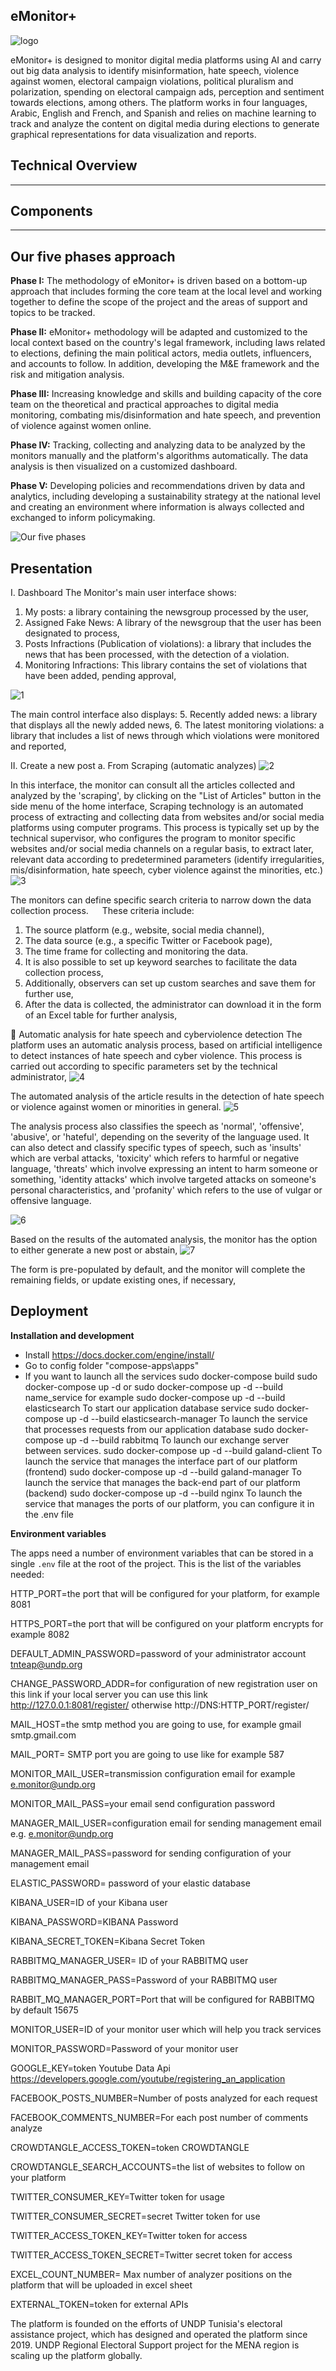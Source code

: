 ## **eMonitor+**

![logo](https://github.com/MxNaruto/eMonitor-Plus/blob/master/frontends/galand-client/src/assests/default-logo4.png)

eMonitor+ is designed to monitor digital media platforms using AI and carry out big data analysis to identify misinformation, hate speech, violence against women, electoral campaign violations, political pluralism and polarization, spending on electoral campaign ads, perception and sentiment towards elections, among others. The platform works in four languages, Arabic, English and French, and Spanish and relies on machine learning to track and analyze the content on digital media during elections to generate graphical representations for data visualization and reports.

## **Technical Overview** 

---


## **Components** 

----

## **Our five phases approach**
<B>Phase I:</B> The methodology of eMonitor+ is driven based on a bottom-up approach that includes forming the core team at the local level and working together to define the scope of the project and the areas of support and topics to be tracked.
 

<B>Phase II:</B> eMonitor+ methodology will be adapted and customized to the local context based on the country's legal framework, including laws related to elections, defining the main political actors, media outlets, influencers, and accounts to follow. In addition, developing the M&E framework and the risk and mitigation analysis.
 

<B>Phase III:</B> Increasing knowledge and skills and building capacity of the core team on the theoretical and practical approaches to digital media monitoring, combating mis/disinformation and hate speech, and prevention of violence against women online.
 

<B>Phase IV:</B> Tracking, collecting and analyzing data to be analyzed by the monitors manually and the platform's algorithms automatically. The data analysis is then visualized on a customized dashboard.
 

<B>Phase V:</B> Developing policies and recommendations driven by data and analytics, including developing a sustainability strategy at the national level and creating an environment where information is always collected and exchanged to inform policymaking.

![Our five phases](https://github.com/MxNaruto/eMonitor-Plus/blob/master/images/5_phase.png)


## **Presentation**

I.	Dashboard 
The Monitor's main user interface shows:
1.	My posts: a library containing the newsgroup processed by the user,
2.	Assigned Fake News: A library of the newsgroup that the user has been designated to process,
3.	Posts Infractions (Publication of violations): a library that includes the news that has been processed, with the detection of a violation.
4.	Monitoring Infractions: This library contains the set of violations that have been added, pending approval,

![1](https://github.com/MxNaruto/eMonitor-Plus/blob/master/images/1.png)


The main control interface also displays:
5.	Recently added news: a library that displays all the newly added news,
6.	The latest monitoring violations: a library that includes a list of news through which violations were monitored and reported,




II.	Create a new post
a.	From Scraping (automatic analyzes)
![2](https://github.com/MxNaruto/eMonitor-Plus/blob/master/images/2.png)

In this interface, the monitor can consult all the articles collected and analyzed by the 'scraping', by clicking on the "List of Articles" button in the side menu of the home interface,
Scraping technology is an automated process of extracting and collecting data from websites and/or social media platforms using computer programs. This process is typically set up by the technical supervisor, who configures the program to monitor specific websites and/or social media channels on a regular basis, to extract later, relevant data according to predetermined parameters (identify irregularities, mis/disinformation, hate speech, cyber violence against the minorities, etc.)
![3](https://github.com/MxNaruto/eMonitor-Plus/blob/master/images/3.png)  

The monitors can define specific search criteria to narrow down the data collection process. 
 
These criteria include: 
1.	The source platform (e.g., website, social media channel), 
2.	The data source (e.g., a specific Twitter or Facebook page), 
3.	The time frame for collecting and monitoring the data. 
4.	It is also possible to set up keyword searches to facilitate the data collection process,
5.	Additionally, observers can set up custom searches and save them for further use,
6.	After the data is collected, the administrator can download it in the form of an Excel table for further analysis,

	Automatic analysis for hate speech and cyberviolence detection
The platform uses an automatic analysis process, based on artificial intelligence to detect instances of hate speech and cyber violence. This process is carried out according to specific parameters set by the technical administrator,
![4](https://github.com/MxNaruto/eMonitor-Plus/blob/master/images/4.png) 

The automated analysis of the article results in the detection of hate speech or violence against women or minorities in general.
![5](https://github.com/MxNaruto/eMonitor-Plus/blob/master/images/5.png) 
 
 
 
The analysis process also classifies the speech as 'normal', 'offensive', 'abusive', or 'hateful', depending on the severity of the language used. 
It can also detect and classify specific types of speech, such as 'insults' which are verbal attacks, 'toxicity' which refers to harmful or negative language, 'threats' which involve expressing an intent to harm someone or something, 'identity attacks' which involve targeted attacks on someone's personal characteristics, and 'profanity' which refers to the use of vulgar or offensive language.
 
![6](https://github.com/MxNaruto/eMonitor-Plus/blob/master/images/6.png)
 
Based on the results of the automated analysis, the monitor has the option to either generate a new post or abstain,
![7](https://github.com/MxNaruto/eMonitor-Plus/blob/master/images/7.png) 

The form is pre-populated by default, and the monitor will complete the remaining fields, or update existing ones, if necessary,
## **Deployment** 


**Installation and development** 

* Install <a name="docker-compose">https://docs.docker.com/engine/install/</a> 
* Go to config folder "compose-apps\apps"
* If you want to launch all the services
 sudo docker-compose build
 sudo docker-compose up -d
or
 sudo docker-compose up -d --build name_service
for example
 sudo docker-compose up -d --build elasticsearch
To start our application database service
 sudo docker-compose up -d --build elasticsearch-manager
To launch the service that processes requests from our application database
 sudo docker-compose up -d --build rabbitmq
To launch our exchange server between services.
 sudo docker-compose up -d --build galand-client
To launch the service that manages the interface part of our platform (frontend)
 sudo docker-compose up -d --build galand-manager
To launch the service that manages the back-end part of our platform (backend)
 sudo docker-compose up -d --build nginx
To launch the service that manages the ports of our platform, you can configure it in the .env file



**Environment variables**

The apps need a number of environment variables that can be stored in a single `.env` file at the root of the project. This is the list of the variables needed:

HTTP_PORT=the port that will be configured for your platform, for example 8081

HTTPS_PORT=the port that will be configured on your platform encrypts for example 8082

DEFAULT_ADMIN_PASSWORD=password of your administrator account tnteap@undp.org

CHANGE_PASSWORD_ADDR=for configuration of new registration user on this link if your local server you can use this link http://127.0.0.1:8081/register/ otherwise http://DNS:HTTP_PORT/register/

MAIL_HOST=the smtp method you are going to use, for example gmail smtp.gmail.com

MAIL_PORT= SMTP port you are going to use like for example 587

MONITOR_MAIL_USER=transmission configuration email for example e.monitor@undp.org

MONITOR_MAIL_PASS=your email send configuration password

MANAGER_MAIL_USER=configuration email for sending management email e.g. e.monitor@undp.org

MANAGER_MAIL_PASS=password for sending configuration of your management email

ELASTIC_PASSWORD= password of your elastic database

KIBANA_USER=ID of your Kibana user

KIBANA_PASSWORD=KIBANA Password

KIBANA_SECRET_TOKEN=Kibana Secret Token

RABBITMQ_MANAGER_USER= ID of your RABBITMQ user

RABBITMQ_MANAGER_PASS=Password of your RABBITMQ user

RABBIT_MQ_MANAGER_PORT=Port that will be configured for RABBITMQ by default 15675

MONITOR_USER=ID of your monitor user which will help you track services

MONITOR_PASSWORD=Password of your monitor user

GOOGLE_KEY=token Youtube Data Api https://developers.google.com/youtube/registering_an_application

FACEBOOK_POSTS_NUMBER=Number of posts analyzed for each request

FACEBOOK_COMMENTS_NUMBER=For each post number of comments analyze

CROWDTANGLE_ACCESS_TOKEN=token CROWDTANGLE

CROWDTANGLE_SEARCH_ACCOUNTS=the list of websites to follow on your platform

TWITTER_CONSUMER_KEY=Twitter token for usage

TWITTER_CONSUMER_SECRET=secret Twitter token for use

TWITTER_ACCESS_TOKEN_KEY=Twitter token for access

TWITTER_ACCESS_TOKEN_SECRET=Twitter secret token for access

EXCEL_COUNT_NUMBER= Max number of analyzer positions on the platform that will be uploaded in excel sheet

EXTERNAL_TOKEN=token for external APIs

The platform is founded on the efforts of UNDP Tunisia's electoral assistance project, which has designed and operated the platform since 2019. UNDP Regional Electoral Support project for the MENA region is scaling up the platform globally.   



